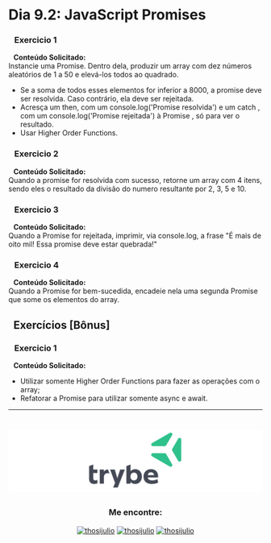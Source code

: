 # Dia 9.2: JavaScript Promises

### &nbsp;&nbsp; Exercicio 1
  <b>&nbsp;&nbsp;&nbsp;Conteúdo Solicitado: </b> <br> 
Instancie uma Promise. Dentro dela, produzir um array com dez números aleatórios de 1 a 50 e elevá-los todos ao quadrado.
 * Se a soma de todos esses elementos for inferior a 8000, a promise deve ser resolvida. Caso contrário, ela deve ser rejeitada. 
 * Acresça um then, com um console.log('Promise resolvida') e um catch , com um console.log('Promise rejeitada') à Promise , só para ver o resultado.
 * Usar Higher Order Functions.

### &nbsp;&nbsp; Exercicio 2
  <b>&nbsp;&nbsp;&nbsp;Conteúdo Solicitado: </b> <br> 
Quando a promise for resolvida com sucesso, retorne um array com 4 itens, sendo eles o resultado da divisão do numero resultante por 2, 3, 5 e 10.

### &nbsp;&nbsp; Exercicio 3
  <b>&nbsp;&nbsp;&nbsp;Conteúdo Solicitado: </b> <br>
Quando a Promise for rejeitada, imprimir, via console.log, a frase "É mais de oito mil! Essa promise deve estar quebrada!"

### &nbsp;&nbsp; Exercicio 4
  <b>&nbsp;&nbsp;&nbsp;Conteúdo Solicitado: </b> <br>
Quando a Promise for bem-sucedida, encadeie nela uma segunda Promise que some os elementos do array.

## &nbsp; Exercícios [Bônus]

### &nbsp;&nbsp; Exercicio 1
  <b>&nbsp;&nbsp;&nbsp;Conteúdo Solicitado: </b> <br>
 * Utilizar somente Higher Order Functions para fazer as operações com o array;
 * Refatorar a Promise para utilizar somente async e await.

---

<h1 align="center">
    <img alt="Trybe" src="https://github.com/thosijulio/trybe-projects/blob/main/trybe-logo.png"/>
</h1>
<h3 align=center>Me encontre:</h3>
<p align=center>
<a href="https://www.linkedin.com/in/thosijulio/" target="blank"><img align="center" src="https://cdn.jsdelivr.net/npm/simple-icons@3.0.1/icons/linkedin.svg" alt="thosijulio" height="20" width="20" /></a>
<a href="https://www.github.com/thosijulio/" target="blank"><img align="center" src="https://cdn.jsdelivr.net/npm/simple-icons@3.0.1/icons/github.svg" alt="thosijulio" height="20" width="20" /></a>
<a href="https://www.instagram.com/thosijulio" target="blank"><img align="center" src="https://cdn.jsdelivr.net/npm/simple-icons@3.0.1/icons/instagram.svg" alt="thosijulio" height="20" width="20" /></a>
</p>
